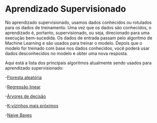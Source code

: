 # Aprendizado Supervisionado

No aprendizado supervisionado, usamos dados conhecidos ou rotulados para os dados de treinamento. Uma vez que os dados são conhecidos, o aprendizado é, portanto, supervisionado, ou seja, direcionado para uma execução bem-sucedida. Os dados de entrada passam pelo algoritmo de Machine Learning e são usados para treinar o modelo. Depois que o modelo for treinado com base nos dados conhecidos, você poderá usar dados desconhecidos no modelo e obter uma nova resposta.

Aqui está a lista dos principais algoritmos atualmente sendo usados para aprendizado supervisionado:

-[Floresta aleatória](Floresta-Aleatoria)

-[Regressão linear](Regressão-Linear)

-[Árvores de decisão](Árvore-de-decisão)

-[K-vizinhos mais próximos](K-vizinhos-mais-proximos)

-[Naive Bayes](Naive-Bayes)
